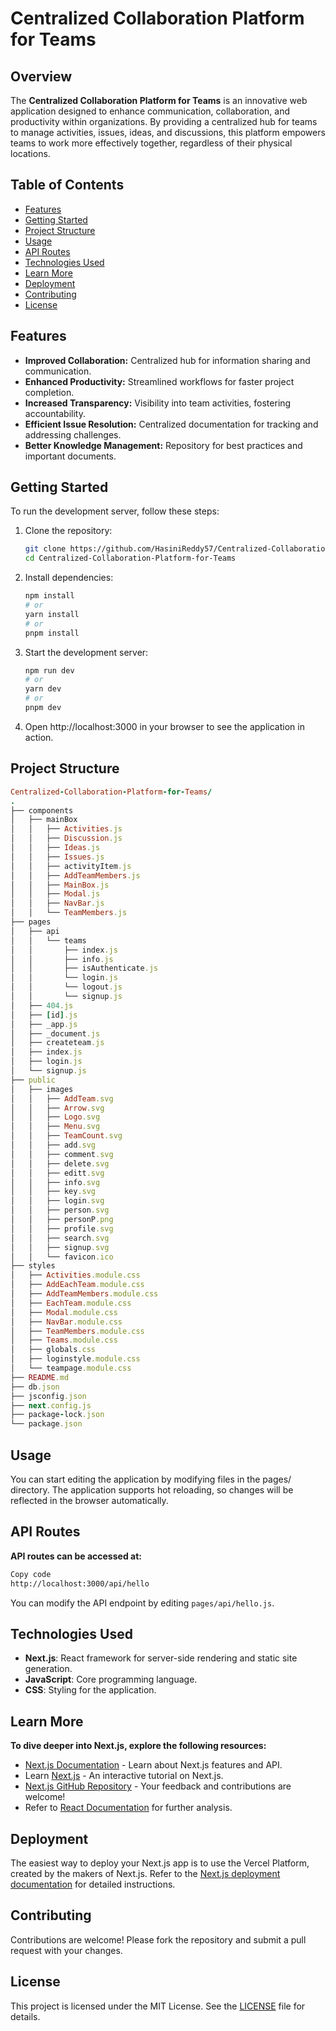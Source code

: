 # Centralized Collaboration Platform for Teams

## Overview
The **Centralized Collaboration Platform for Teams** is an innovative web application designed to enhance communication, collaboration, and productivity within organizations. By providing a centralized hub for teams to manage activities, issues, ideas, and discussions, this platform empowers teams to work more effectively together, regardless of their physical locations.

## Table of Contents
- [Features](#features)
- [Getting Started](#getting-started)
- [Project Structure](#project-structure)
- [Usage](#usage)
- [API Routes](#api-routes)
- [Technologies Used](#technologies-used)
- [Learn More](#learn-more)
- [Deployment](#deployment)
- [Contributing](#contributing)
- [License](#license)

## Features
- **Improved Collaboration:** Centralized hub for information sharing and communication.
- **Enhanced Productivity:** Streamlined workflows for faster project completion.
- **Increased Transparency:** Visibility into team activities, fostering accountability.
- **Efficient Issue Resolution:** Centralized documentation for tracking and addressing challenges.
- **Better Knowledge Management:** Repository for best practices and important documents.

## Getting Started
To run the development server, follow these steps:

1. Clone the repository:
   ```bash
   git clone https://github.com/HasiniReddy57/Centralized-Collaboration-Platform-for-Teams.git
   cd Centralized-Collaboration-Platform-for-Teams
2. Install dependencies:
   ```bash
   npm install
   # or
   yarn install
   # or
   pnpm install
3. Start the development server:
   ```bash
   npm run dev
   # or
   yarn dev
   # or
   pnpm dev
4. Open http://localhost:3000 in your browser to see the application in action.

## Project Structure 
```ruby
Centralized-Collaboration-Platform-for-Teams/
.
├── components
│   ├── mainBox
│   │   ├── Activities.js
│   │   ├── Discussion.js
│   │   ├── Ideas.js
│   │   ├── Issues.js
│   │   ├── activityItem.js
│   │   ├── AddTeamMembers.js
│   │   ├── MainBox.js
│   │   ├── Modal.js
│   │   ├── NavBar.js
│   │   └── TeamMembers.js
├── pages
│   ├── api
│   │   └── teams
│   │       ├── index.js
│   │       ├── info.js
│   │       ├── isAuthenticate.js
│   │       └── login.js
│   │       └── logout.js
│   │       └── signup.js
│   ├── 404.js
│   ├── [id].js
│   ├── _app.js
│   ├── _document.js
│   ├── createteam.js
│   ├── index.js
│   ├── login.js
│   └── signup.js
├── public
│   ├── images
│   │   ├── AddTeam.svg
│   │   ├── Arrow.svg
│   │   ├── Logo.svg
│   │   ├── Menu.svg
│   │   ├── TeamCount.svg
│   │   ├── add.svg
│   │   ├── comment.svg
│   │   ├── delete.svg
│   │   ├── editt.svg
│   │   ├── info.svg
│   │   ├── key.svg
│   │   ├── login.svg
│   │   ├── person.svg
│   │   ├── personP.png
│   │   ├── profile.svg
│   │   ├── search.svg
│   │   ├── signup.svg
│   │   └── favicon.ico
├── styles
│   ├── Activities.module.css
│   ├── AddEachTeam.module.css
│   ├── AddTeamMembers.module.css
│   ├── EachTeam.module.css
│   ├── Modal.module.css
│   ├── NavBar.module.css
│   ├── TeamMembers.module.css
│   ├── Teams.module.css
│   ├── globals.css
│   ├── loginstyle.module.css
│   └── teampage.module.css
├── README.md
├── db.json
├── jsconfig.json
├── next.config.js
├── package-lock.json
└── package.json
```
## Usage
You can start editing the application by modifying files in the pages/ directory. The application supports hot reloading, so changes will be reflected in the browser automatically.

## API Routes
**API routes can be accessed at:**

```bash
Copy code
http://localhost:3000/api/hello
```
You can modify the API endpoint by editing `pages/api/hello.js`.

## Technologies Used
- **Next.js**: React framework for server-side rendering and static site generation.
- **JavaScript**: Core programming language.
- **CSS**: Styling for the application.

## Learn More
**To dive deeper into Next.js, explore the following resources:**

- [Next.js Documentation](https://nextjs.org/docs) - Learn about Next.js features and API.
- Learn [Next.js](https://nextjs.org) - An interactive tutorial on Next.js.
- [Next.js GitHub Repository](https://github.com/vercel/next.js) - Your feedback and contributions are welcome!
- Refer to [React Documentation](https://reactjs.org/docs/getting-started.html) for further analysis.

## Deployment
The easiest way to deploy your Next.js app is to use the Vercel Platform, created by the makers of Next.js. Refer to the [Next.js deployment documentation](https://nextjs.org/docs/pages/building-your-application/deploying) for detailed instructions.

## Contributing
Contributions are welcome! Please fork the repository and submit a pull request with your changes.

## License
This project is licensed under the MIT License. See the [LICENSE]() file for details.
